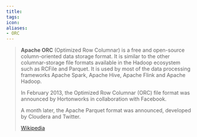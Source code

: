```yaml
---
title: 
tags: 
icon: 
aliases: 
- ORC
---
```

> **Apache ORC** (Optimized Row Columnar) is a free and open-source column-oriented data storage format. It is similar to the other columnar-storage file formats available in the Hadoop ecosystem such as RCFile and Parquet. It is used by most of the data processing frameworks Apache Spark, Apache Hive, Apache Flink and Apache Hadoop.
>
> In  February 2013, the Optimized Row Columnar (ORC) file format was announced by Hortonworks in collaboration with Facebook.
>
> A month later, the Apache Parquet format was announced, developed by Cloudera and Twitter.
>
> [Wikipedia](https://en.wikipedia.org/wiki/Apache%20ORC)
